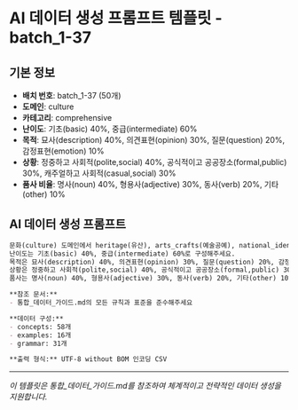 # AI 데이터 생성 프롬프트 템플릿 - batch_1-37

## 기본 정보
- **배치 번호**: batch_1-37 (50개)
- **도메인**: culture
- **카테고리**: comprehensive
- **난이도**: 기초(basic) 40%, 중급(intermediate) 60%
- **목적**: 묘사(description) 40%, 의견표현(opinion) 30%, 질문(question) 20%, 감정표현(emotion) 10%
- **상황**: 정중하고 사회적(polite,social) 40%, 공식적이고 공공장소(formal,public) 30%, 캐주얼하고 사회적(casual,social) 30%
- **품사 비율**: 명사(noun) 40%, 형용사(adjective) 30%, 동사(verb) 20%, 기타(other) 10%

## AI 데이터 생성 프롬프트

```markdown
문화(culture) 도메인에서 heritage(유산), arts_crafts(예술공예), national_identity(국가정체성), ceremony(의식), etiquette(예의), festivals(축제), traditions(전통), customs(관습), beliefs(신념), values(가치), history(역사), literature(문학), music(음악), film(영화) 카테고리를 포함한 종합 데이터를 50개 생성해주세요.
난이도는 기초(basic) 40%, 중급(intermediate) 60%로 구성해주세요.
목적은 묘사(description) 40%, 의견표현(opinion) 30%, 질문(question) 20%, 감정표현(emotion) 10%로 구성해주세요.
상황은 정중하고 사회적(polite,social) 40%, 공식적이고 공공장소(formal,public) 30%, 캐주얼하고 사회적(casual,social) 30%로 구성해주세요.
품사는 명사(noun) 40%, 형용사(adjective) 30%, 동사(verb) 20%, 기타(other) 10%로 구성해주세요.

**참조 문서:**
- 통합_데이터_가이드.md의 모든 규칙과 표준을 준수해주세요

**데이터 구성:**
- concepts: 58개
- examples: 16개  
- grammar: 31개

**출력 형식:** UTF-8 without BOM 인코딩 CSV
```

---

_이 템플릿은 통합_데이터_가이드.md를 참조하여 체계적이고 전략적인 데이터 생성을 지원합니다._